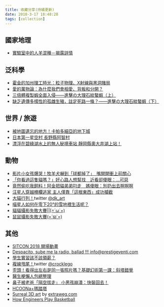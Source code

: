 ```yaml
---
title: 收藏分享(持續更新)
date: 2018-3-17 18:48:28
tags: [collection]
---
```


## 國家地理

- [實驗室中的人羊混種－揭露詳情](https://www.natgeomedia.com/news/ngnews/73294)

## 泛科學

- [霍金的加州理工時光：粒子物理、X射線與黑洞賭局](http://pansci.asia/archives/137321)
- [愛的萬物論：為什麼我們會相愛、背叛和分開？](http://pansci.asia/archives/72480)
- [三倍體複製蝦全面入侵——進擊の大理石紋螯蝦（上）](http://pansci.asia/archives/136623)
- [缺乏遺傳多樣性的孤雌生殖，註定死路一條？——進擊の大理石紋螯蝦（下）](http://pansci.asia/archives/136629)

## 世界 / 旅遊

- [被地圖遺忘的地方！卡帕多細亞的地下城](https://www.vogue.com.tw/feature/travel/content-34341.html)
- [日本第一星空村 長野縣阿智村](https://gooshuo.tw/article/536)
- [漂浮在碧綠湖水上的無人秘境車站 靜岡縣奧大井湖上站！](https://gooshuo.tw/article/651)

## 動物

- [影片小女孩爆哭！牧羊犬嚇到「球都掉了」　嘴開開衝上前關心](https://pets.ettoday.net/news/1107576#ixzz5A1WyfqVe)
- [「你看過這隻貓嗎？」好心路人想幫找　近看卻傻眼：…可惡](https://pets.ettoday.net/news/869905#ixzz5A1X76irb)
- [竟然偷吃我飼料！阿金把貓弟弟叼走　媽傻眼：別扔出去啊啊啊](https://pets.ettoday.net/news/1115029#ixzz5A1WZdU3n)
- [汪星人穿越柵欄逃家 主人僅靠「這根東西」成功攔截](http://www.epochtimes.com/b5/17/12/18/n9967372.htm)
- [大貓行列！](https://www.facebook.com/NowJustLaugh.TW/posts/1982056361827700)twitter [@dk_art](https://twitter.com/dk_art?lang=en)
- [喵星人如何在零下20°的雪地裡生活呢？](https://www.facebook.com/peanutnews/videos/1867436036604009/)
- [貓貓攝影失敗大賽||(=´ω\`=)](https://www.facebook.com/odanobunagafire/posts/1458553057584971)
- [鼠鼠攝影失敗大賽(=´ϖ\`=)](https://www.facebook.com/odanobunagafire/posts/1461142400659370)

## 其他

- [SITCON 2018 開場動畫](https://www.youtube.com/watch?v=U_7qPitWoAo)
- [Despacito, sube me la radio, ballad !!! info@prestigeventi.com](https://www.facebook.com/groups/MusikmesseFrankfurt/permalink/10155348138108848/)
- [學生實習該不該領薪？](https://www.ettoday.net/news/20180316/1131802.htm)
- [複線甩尾！](https://www.facebook.com/NowJustLaugh.TW/videos/1975330192500317/)twitter [@crocklego](https://twitter.com/crocklego?lang=en)
- [歪頭！看得出左右是同一張照片嗎？基礎幻術第一課：斜塔錯覺](https://www.ettoday.net/dalemon/post/33581#ixzz5A1XvNwnO)
- [醫生梗懶人包總整理](https://www.facebook.com/jamesiscurly2/posts/323607634825593)
- [鼻子被老爸「隔空拔走」 小男孩崩潰：快裝回去！](https://www.facebook.com/ETtoday/videos/1752335874802569/)
- [HCOONa+瑪踏塔](https://www.facebook.com/1533865249957605/photos/a.1533866239957506.1073741826.1533865249957605/1639364909407638/?type=3&theater)
- [Surreal 3D art](https://www.facebook.com/BoredPandaArt/videos/764156053771522/) by [extraweg.com](https://www.facebook.com/extraweg/?fref=mentions)
- [How Engineers Play Basketball](https://www.facebook.com/diplyhumor/videos/887752821366322/)
